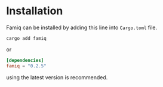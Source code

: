# Installation

Famiq can be installed by adding this line into `Cargo.toml` file.
```
cargo add famiq
```
or
```toml
[dependencies]
famiq = "0.2.5"
```

using the latest version is recommended.

